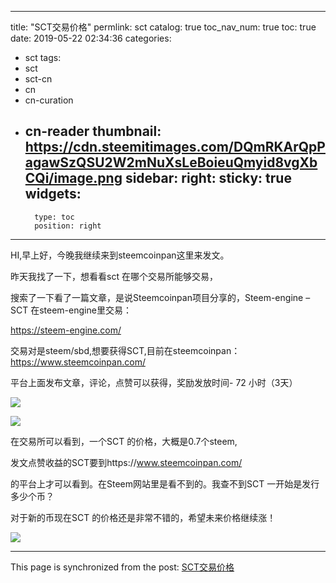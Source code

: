 
---
title: "SCT交易价格"
permlink: sct
catalog: true
toc_nav_num: true
toc: true
date: 2019-05-22 02:34:36
categories:
- sct
tags:
- sct
- sct-cn
- cn
- cn-curation
- cn-reader
thumbnail: https://cdn.steemitimages.com/DQmRKArQpPagawSzQSU2W2mNuXsLeBoieuQmyid8vgXbCQi/image.png
sidebar:
    right:
        sticky: true
widgets:
    -
        type: toc
        position: right
---


HI,早上好，今晚我继续来到steemcoinpan这里来发文。

昨天我找了一下，想看看sct 在哪个交易所能够交易，

搜索了一下看了一篇文章，是说Steemcoinpan项目分享的，Steem-engine – SCT 在steem-engine里交易：

https://steem-engine.com/

交易对是steem/sbd,想要获得SCT,目前在steemcoinpan：https://www.steemcoinpan.com/

平台上面发布文章，评论，点赞可以获得，奖励发放时间- 72 小时（3天）

![](https://cdn.steemitimages.com/DQmRKArQpPagawSzQSU2W2mNuXsLeBoieuQmyid8vgXbCQi/image.png)

![](https://cdn.steemitimages.com/DQmb7auz9ssoSc4Tbwj42dmN1BqZ45PKqcBW4TycfLvDdcc/image.png)


在交易所可以看到，一个SCT 的价格，大概是0.7个steem,

发文点赞收益的SCT要到https://www.steemcoinpan.com/

的平台上才可以看到。在Steem网站里是看不到的。我查不到SCT 一开始是发行多少个币？

对于新的币现在SCT 的价格还是非常不错的，希望未来价格继续涨！

![](https://cdn.steemitimages.com/DQmRV5oodDZgTTuRiMBtNkA6pPJQcVZurv5fxZdpEP1WX4q/image.png)

- - -

This page is synchronized from the post: [SCT交易价格](https://steemit.com/@cherryzz/sct)
